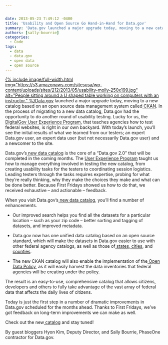 ```yaml
---


date: 2013-05-23 7:49:12 -0400
title: 'Usability and Open Source Go Hand-in-Hand for Data.gov'
summary: 'Data.gov launched a major upgrade today, moving to a new catalog based on an open source data management system called CKAN. In the process of migrating to a new data catalog, Data.gov had the opportunity to do another round of'
authors: [sally-bourrie]
categories:
  - Code
tags:
  - data
  - data.gov
  - open data
  - open source
---
```


<p dir="ltr">
  <a href="https://s3.amazonaws.com/sitesusa/wp-content/uploads/sites/212/2013/05/usability-molly.jpg">
{% include image/full-width.html img="https://s3.amazonaws.com/sitesusa/wp-content/uploads/sites/212/2013/05/usability-molly-250x199.jpg" alt="People sitting around a U shaped table working on computers with an instructor." %}</a><a href="http://www.data.gov/" target="_blank">Data.gov</a> launched a major upgrade today, moving to a new catalog based on an open source data management system called<a href="http://ckan.org/"> CKAN</a>. In the process of migrating to a new data catalog, Data.gov had the opportunity to do another round of usability testing. Lucky for us, the <a href="https://www.WHATEVER/resources/user-experience-program/digitalgov-user-experience-program-test-support/" target="_blank">DigitalGov User Experience Program</a>, that teaches agencies how to test federal websites, is right in our own backyard. With today’s launch, you’ll see the initial results of what we learned from our testers; an expert Data.gov user, an expert data user (but not necessarily Data.gov user) and a newcomer to the site.
</p>

<p dir="ltr">
  Data.gov’s<a href="http://catalog.data.gov/"> new data catalog</a> is the core of a “Data.gov 2.0” that will be completed in the coming months.  The <a href="https://www.WHATEVER/resources/user-experience-program/digitalgov-user-experience-program-usability-starter-kit/" target="_blank">User Experience Program</a> taught us how to manage everything involved in testing the new catalog, from creating usability tasks for the testers to coordinating session logistics. Leading testers through the tasks requires expertise, probing for what they’re really thinking, why they make the choices they make and what can be done better. Because First Fridays showed us how to do that, we received exhaustive – and actionable – feedback.
</p>

<p dir="ltr">
  When you visit Data.gov’s<a href="http://catalog.data.gov/"> new data catalog</a>, you’ll find a number of enhancements.
</p>

  * <p dir="ltr">
      Our improved search helps you find all the datasets for a particular location – such as your zip code – better sorting and tagging of datasets, and improved metadata.
    </p>

  * <p dir="ltr">
      Data.gov now has one unified data catalog based on an open source standard, which will make the datasets in Data.gov easier to use with other federal agency catalogs, as well as those of<a href="http://www.data.gov/states/community/states"> states</a>,<a href="http://www.data.gov/cities/community/cities"> cities</a>, and<a href="http://www.data.gov/counties/community/counties"> counties</a>.
    </p>

  * <p dir="ltr">
      The new CKAN catalog will also enable the implementation of the<a href="http://www.whitehouse.gov/sites/default/files/omb/memoranda/2013/m-13-13.pdf"> Open Data Policy</a>, as it will easily harvest the data inventories that federal agencies will be creating under the policy.
    </p>

<p dir="ltr">
  The result is an easy-to-use, comprehensive catalog that allows citizens, developers and others to fully take advantage of the vast array of federal data that affects the daily lives of citizens.
</p>

<p dir="ltr">
  Today is just the first step in a number of dramatic improvements in Data.gov scheduled for the months ahead. Thanks to First Fridays, we’ve got feedback on long-term improvements we can make as well.
</p>

<p dir="ltr">
  Check out the new<a href="http://catalog.data.gov/"> catalog</a> and stay tuned!
</p>

<p dir="ltr">
  By guest bloggers Hyon Kim, Deputy Director, and Sally Bourrie, PhaseOne contractor for Data.gov.
</p>

#